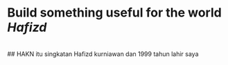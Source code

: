 # Build something useful for the world <i>Hafizd</i>
<br>
## HAKN itu singkatan Hafizd kurniawan dan 1999 tahun lahir saya 


